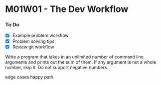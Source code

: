 # M01W01 - The Dev Workflow

### To Do
- [x] Example problem workflow
- [x] Problem solving tips
- [x] Review git workflow

Write a program that takes in an unlimited number of command line arguments and prints out the sum of them. If any argument is not a whole number, skip it. Do not support negative numbers.


edge cases
happy path



















